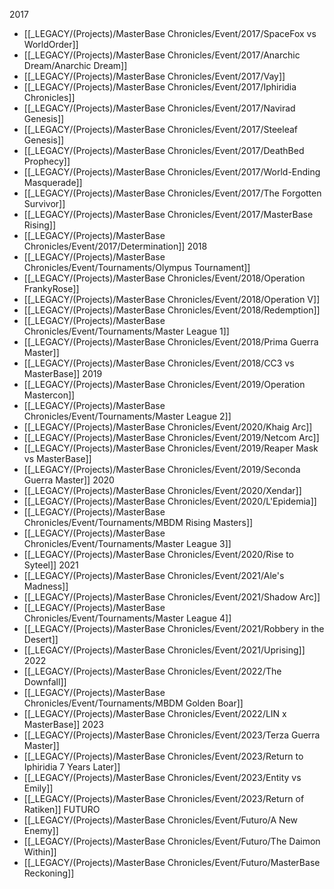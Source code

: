 2017
 - [[_LEGACY/(Projects)/MasterBase Chronicles/Event/2017/SpaceFox vs WorldOrder]]
 - [[_LEGACY/(Projects)/MasterBase Chronicles/Event/2017/Anarchic Dream/Anarchic Dream]]
 - [[_LEGACY/(Projects)/MasterBase Chronicles/Event/2017/Vay]]
 - [[_LEGACY/(Projects)/MasterBase Chronicles/Event/2017/Iphiridia Chronicles]]
 - [[_LEGACY/(Projects)/MasterBase Chronicles/Event/2017/Navirad Genesis]]
 - [[_LEGACY/(Projects)/MasterBase Chronicles/Event/2017/Steeleaf Genesis]]
 - [[_LEGACY/(Projects)/MasterBase Chronicles/Event/2017/DeathBed Prophecy]]
 - [[_LEGACY/(Projects)/MasterBase Chronicles/Event/2017/World-Ending Masquerade]]
 - [[_LEGACY/(Projects)/MasterBase Chronicles/Event/2017/The Forgotten Survivor]]
 - [[_LEGACY/(Projects)/MasterBase Chronicles/Event/2017/MasterBase Rising]]
 - [[_LEGACY/(Projects)/MasterBase Chronicles/Event/2017/Determination]]
2018
 - [[_LEGACY/(Projects)/MasterBase Chronicles/Event/Tournaments/Olympus Tournament]]
 - [[_LEGACY/(Projects)/MasterBase Chronicles/Event/2018/Operation FrankyRose]]
 - [[_LEGACY/(Projects)/MasterBase Chronicles/Event/2018/Operation V]]
 - [[_LEGACY/(Projects)/MasterBase Chronicles/Event/2018/Redemption]]
 - [[_LEGACY/(Projects)/MasterBase Chronicles/Event/Tournaments/Master League 1]]
 - [[_LEGACY/(Projects)/MasterBase Chronicles/Event/2018/Prima Guerra Master]]
 - [[_LEGACY/(Projects)/MasterBase Chronicles/Event/2018/CC3 vs MasterBase]]
2019
 - [[_LEGACY/(Projects)/MasterBase Chronicles/Event/2019/Operation Mastercon]]
 - [[_LEGACY/(Projects)/MasterBase Chronicles/Event/Tournaments/Master League 2]]
 - [[_LEGACY/(Projects)/MasterBase Chronicles/Event/2020/Khaig Arc]]
 - [[_LEGACY/(Projects)/MasterBase Chronicles/Event/2019/Netcom Arc]]
 - [[_LEGACY/(Projects)/MasterBase Chronicles/Event/2019/Reaper Mask vs MasterBase]]
 - [[_LEGACY/(Projects)/MasterBase Chronicles/Event/2019/Seconda Guerra Master]]
2020
 - [[_LEGACY/(Projects)/MasterBase Chronicles/Event/2020/Xendar]]
 - [[_LEGACY/(Projects)/MasterBase Chronicles/Event/2020/L'Epidemia]]
 - [[_LEGACY/(Projects)/MasterBase Chronicles/Event/Tournaments/MBDM Rising Masters]]
 - [[_LEGACY/(Projects)/MasterBase Chronicles/Event/Tournaments/Master League 3]]
 - [[_LEGACY/(Projects)/MasterBase Chronicles/Event/2020/Rise to Syteel]]
2021
 - [[_LEGACY/(Projects)/MasterBase Chronicles/Event/2021/Ale's Madness]]
 - [[_LEGACY/(Projects)/MasterBase Chronicles/Event/2021/Shadow Arc]]
 - [[_LEGACY/(Projects)/MasterBase Chronicles/Event/Tournaments/Master League 4]]
 - [[_LEGACY/(Projects)/MasterBase Chronicles/Event/2021/Robbery in the Desert]]
 - [[_LEGACY/(Projects)/MasterBase Chronicles/Event/2021/Uprising]]
2022
 - [[_LEGACY/(Projects)/MasterBase Chronicles/Event/2022/The Downfall]]
 - [[_LEGACY/(Projects)/MasterBase Chronicles/Event/Tournaments/MBDM Golden Boar]]
 - [[_LEGACY/(Projects)/MasterBase Chronicles/Event/2022/LIN x MasterBase]]
2023
 - [[_LEGACY/(Projects)/MasterBase Chronicles/Event/2023/Terza Guerra Master]]
 - [[_LEGACY/(Projects)/MasterBase Chronicles/Event/2023/Return to Iphiridia 7 Years Later]]
 - [[_LEGACY/(Projects)/MasterBase Chronicles/Event/2023/Entity vs Emily]]
 - [[_LEGACY/(Projects)/MasterBase Chronicles/Event/2023/Return of Ratiken]]
FUTURO
 - [[_LEGACY/(Projects)/MasterBase Chronicles/Event/Futuro/A New Enemy]]
 - [[_LEGACY/(Projects)/MasterBase Chronicles/Event/Futuro/The Daimon Within]]
 - [[_LEGACY/(Projects)/MasterBase Chronicles/Event/Futuro/MasterBase Reckoning]]
